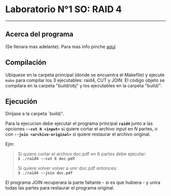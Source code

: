 # Laboratorio N°1 SO: RAID 4

---
## Acerca del programa

(Se llenara mas adelante). Para mas info pinche [aquí](http://es.wikipedia.org/wiki/RAID#RAID_4 "Raid 4")

## Compilación

Ubíquese en la carpeta principal (donde se encuentra el Makefile) y ejecute `make`
para compilar los 3 ejecutables: raid4, CUT y JOIN. El código objeto se compilara 
en la carpeta "build/obj" y los ejecutables en la carpeta "build/".


## Ejecución

Diríjase a la carpeta `build/'.

Para la ejecucion debe ejecutar el programa principal __`raid4`__ junto a las
opciones __`--cut N <input>`__ si quiere cortar el archivo _input_ en _N_ partes, o con
__`--join <archivo-original>`__ si quiere restaurar el archivo original.

Ejm:

> Si quiere cortar el archivo doc.pdf en 6 partes debe ejecutar:  
> __`$ ./raid4 --cut 6 doc.pdf`__  
>
> Si quiere volver volver a unir doc.pdf entonces:  
> __`$ ./raid4 --join doc.pdf`__

El programa JOIN recuperara la parte faltante - si es que hubiera - y unira todas
las partes para restaurar el programa original.
